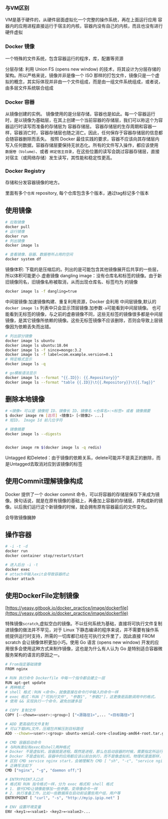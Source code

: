 
### 与VM区别

VM是基于硬件的，从硬件层面虚拟化一个完整的操作系统，再在上面运行应用
容器内的应用进程直接运行于宿主的内核，容器内没有自己的内核，而且也没有进行硬件虚拟

### Docker 镜像
一个特殊的文件系统，包含容器运行的程序，库，配置等资源

分层存储:
利用 Union FS (opens new window) 的技术，将其设计为分层存储的架构。所以严格来说，镜像并非是像一个 ISO 那样的打包文件，镜像只是一个虚拟的概念，其实际体现并非由一个文件组成，而是由一组文件系统组成，或者说，由多层文件系统联合组成


### Docker 容器

从镜像创建的实例。
镜像使用的是分层存储，容器也是如此。每一个容器运行时，是以镜像为基础层，在其上创建一个当前容器的存储层，我们可以称这个为容器运行时读写而准备的存储层为 容器存储层。
容器存储层的生存周期和容器一样，容器消亡时，容器存储层也随之消亡。因此，任何保存于容器存储层的信息都会随容器删除而丢失。
按照 Docker 最佳实践的要求，容器不应该向其存储层内写入任何数据，容器存储层要保持无状态化。所有的文件写入操作，都应该使用 `数据卷（Volume）`、或者 `绑定宿主目录`，在这些位置的读写会跳过容器存储层，直接对宿主（或网络存储）发生读写，其性能和稳定性更高。

### Docker Registry  
存储和分发容器镜像的地方。

里面有多个`仓库` repository, 每个仓库包含多个版本，通过tag标记多个版本


##  使用镜像

```bash
# 拉取镜像
docker pull
# 运行镜像
docker run
# 列出镜像
docker image ls

# 查看镜像、容器、数据卷所占用的空间
docker system df

```

镜像体积: 下载的是压缩后的。列出的是可能包含其他镜像展开后共享的一些层，所以体积可能更小
虚悬镜像 dangling image：没有仓库名和标签的镜像。由于新旧镜像同名，旧镜像名称被取消，从而出现仓库名、标签均为 <none> 的镜像

```bash
docker image ls -f dangling=true
```

中间层镜像:加速镜像构建、重复利用资源，Docker 会利用 中间层镜像,默认的 `docker image ls` 列表中只会显示顶层镜像.加参数`-a`可能看到中间层镜像。
也可能看到无标签的镜像，与之前的虚悬镜像不同，这些无标签的镜像很多都是中间层镜像，是其它镜像所依赖的镜像。这些无标签镜像不应该删除，否则会导致上层镜像因为依赖丢失而出错。

```bash
# 列出部分镜像
docker image ls ubuntu
docker image ls ubuntu:18.04
docker image ls -f since=mongo:3.2
docker image ls -f label=com.example.version=0.1
# 特定格式显示
docker image ls -q

# go模板语法显示
docker image ls --format "{{.ID}}: {{.Repository}}"
docker image ls --format "table {{.ID}}\t{{.Repository}}\t{{.Tag}}"
```

## 删除本地镜像

```bash
# <镜像> 可以是 镜像短 ID、镜像长 ID、镜像名 <仓库名>:<标签> 或者 镜像摘要
$ docker image rm [选项] <镜像1> [<镜像2> ...]
# 短ID， Image Id 前几位字符

# 镜像摘要
docker image ls --digests


docker image rm $(docker image ls -q redis)
```

Untagged 和Deleted：由于镜像的依赖关系，delete可能并不是真正的删除，而是Untagged去取消对应到该镜像的标签

## 使用Commit理解镜像构成

Docker 提供了一个 docker commit 命令，可以将容器的存储层保存下来成为镜像。换句话说，就是在原有镜像的基础上，再叠加上容器的存储层，并构成新的镜像。以后我们运行这个新镜像的时候，就会拥有原有容器最后的文件变化。

会导致镜像臃肿

## 操作容器

```bash
# -i -t -d
docker run 
docker container stop/restart/start

# 进入后台 -i -t
docker exec
# attach中输入exit会导致容器终止
docker attach

```


## 使用DockerFile定制镜像

[https://yeasy.gitbook.io/docker_practice/image/dockerfile](https://yeasy.gitbook.io/docker_practice/image/dockerfile)

特殊镜像`scratch`,虚拟空白的镜像。不以任何系统为基础，直接将可执行文件复制进镜像的做法并不罕见，对于 Linux 下静态编译的程序来说，并不需要有操作系统提供运行时支持，所需的一切库都已经在可执行文件里了，因此直接 FROM scratch 会让镜像体积更加小巧。使用 Go 语言 (opens new window) 开发的应用很多会使用这种方式来制作镜像，这也是为什么有人认为 Go 是特别适合容器微服务架构的语言的原因之一。
```bash
# From指定基础镜像
FROM nginx

# RUN 执行命令 Dockerfile 中每一个指令都会建立一层
RUN apt-get update
# 两种格式
# shell 格式：RUN <命令>，就像直接在命令行中输入的命令一样
# exec 格式：RUN ["可执行文件", "参数1", "参数2"]，这更像是函数调用中的格式。
# 使用 && 实现执行一个命令，避免创建多层

# COPY 复制文件
COPY [--chown=<user>:<group>] ["<源路径1>",... "<目标路径>"]

# ADD 更高级的文件复制
# 可以下载URL文件，压缩包并解压到目标路径
ADD --chown=<user>:<group> ubuntu-xenial-core-cloudimg-amd64-root.tar.gz /

# CMD 容器启动命令
# 与RUN类似有exec和shell两种格式
# Docker 不是虚拟机，容器就是进程。既然是进程，那么在启动容器的时候，需要指定所运行的程序及参数。CMD 指令就是用于指定默认的容器主进程的启动命令的
# Docker 不是虚拟机，容器中的应用都应该以前台执行，而不是像虚拟机、物理机里面那样，用 systemd 去启动后台服务，容器内没有后台服务的概念。
# 区别 CMD service nginx start，会被理解为 CMD [ "sh", "-c", "service nginx start"]，因此主进程实际上是 sh。那么当 service nginx start 命令结束后，sh 也就结束了，sh 作为主进程退出了，自然就会令容器退出。
# 正确写法如下
CMD ["nginx", "-g", "daemon off;"]

# ENTRYPOINT入口点
# 格式和 RUN 指令格式一样，分为 exec 格式和 shell 格式
# 1. 替代CMD让镜像能够加一些参数。变得像命令一样
# 2. 执行准备工作。比如一些数据库在启动前设置些用户组，用户等
ENTRYPOINT [ "curl", "-s", "http://myip.ipip.net" ]

# ENV 设置环境变量
ENV <key1>=<value1> <key2>=<value2>...
```